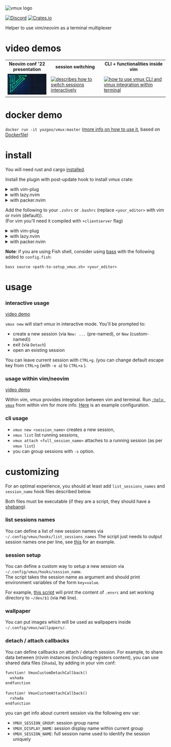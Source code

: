 <img src="vmux.png" alt="vmux logo" width="200"/>

[![Discord](https://img.shields.io/badge/discord--blue?logo=discord)](https://discord.gg/F684Y8rYwZ)
[![Crates.io](https://img.shields.io/crates/v/vmux?style=flat-square)](https://crates.io/crates/vmux)

Helper to use vim/neovim as a terminal multiplexer

# video demos

<table>
<tr>
<th>
Neovim conf '22 presentation
</th>
<th>
session switching
</th>
<th>
CLI + functionalities inside vim
</th>
</tr>
<tr>
<td>
<a href=https://www.youtube.com/watch?v=CxYBBnYsY0Y>
<img 
title="presentation of vmux in Neovim conf 2022.
(Image extracted from https://www.neovimconf.live)"
src=doc/NeovimConf/conf/wallpapers/NeovimConf.png 
width=200/></a>
</td>
<td>
<a href=https://www.youtube.com/watch?v=TIZZL5dFtQc>
<img
title="describes how to switch sessions interactively"
src=https://img.youtube.com/vi/TIZZL5dFtQc/0.jpg 
width=200/>
</a>
</td>
<td>
<a href=https://www.youtube.com/watch?v=CnLlT0Wd_wY>
<img
title="how to use vmux CLI and vmux integration within terminal"
src=https://img.youtube.com/vi/CnLlT0Wd_wY/0.jpg width=200/></a>
</td>
</tr>
</table>

# docker demo

`docker run -it yazgoo/vmux:master` ([more info on how to use it](#interactive-usage),  based on [Dockerfile](docker/Dockerfile)) 

# install 

You will need rust and cargo [installed](https://www.rust-lang.org/tools/install).

Install the plugin with post-update hook to install vmux crate:

<details>
  <summary>with vim-plug</summary>
  <br>
  
  ```vim
  Plug 'yazgoo/vmux', {'do': 'cargo install vmux' }
  ```
</details>

<details>
  <summary>with lazy.nvim</summary>
  <br>
  
  ```lua
  { 'yzgoo/vmux', build = 'cargo install vmux' }
  ```
</details>

<details>
  <summary>with packer.nvim</summary>
  <br>
  
  ```lua
  use { 'yzgoo/vmux', run = 'cargo install vmux' }
  ```
</details> 

Add the following to your `.zshrc` or `.bashrc` (replace `<your_editor>` with vim or nvim (default)).<br/>
(For vim you'll need it compiled with `+clientserver` flag)

<details>
  <summary>with vim-plug</summary>
  <br>
  
  ```bash
  source ~/.config/nvim/plugged/vmux/plugin/setup_vmux.sh <your_editor>
  ```
</details>
  
<details>
  <summary>with lazy.nvim</summary>
  <br>
  
  ```bash
  source ~/.local/share/nvim/lazy/vmux/plugin/setup_vmux.sh <your_editor>
  ```
</details>
<details>
  <summary>with packer.nvim</summary>
  <br>
  
  ```bash
  source ~/.local/share/nvim/site/pack/packer/start/vmux/plugin/setup_vmux.sh <your_editor>
  ```
</details>

**Note**: if you are using Fish shell, consider using [bass](https://github.com/edc/bass) with the following added to `config.fish`:

```fish
bass source <path-to-setup_vmux.sh> <your_editor>
```

# usage

### interactive usage

[video demo](https://www.youtube.com/watch?v=TIZZL5dFtQc)

`vmux new` will start vmux in interactive mode. You'll be prompted to:

- create a new session (via `New: ...` (pre-named), or `New` (custom-named))
- exit (via `Detach`)
- open an existing session

You can leave current session with `CTRL+g`. (you can change default escape key from `CTRL+g` (with `-e a`) to `CTRL+a` ).

### usage within vim/neovim

[video demo](https://www.youtube.com/watch?v=TIZZL5dFtQc)

Within vim, vmux provides integration between vim and terminal.
Run [`:help vmux`](doc/vmux.txt) from within vim for more info.
[Here](docker/init.vim) is an example configuration.

### cli usage

- `vmux new <session_name>` creates a new session, 
- `vmux list` list running sessions,
- `vmux attach <full_session_name>` attaches to a running session (as per `vmux list`)
- you can group sessions with `-s` option.

# customizing

For an optimal experience, you should at least add 
`list_sessions_names` and `session_name` hook files described below.

Both files must be executable
(if they are a script, they should have a [shebang](https://en.wikipedia.org/wiki/Shebang_(Unix))).

### list sessions names

You can define a list of new session names via `~/.config/vmux/hooks/list_sessions_names`
The script just needs to output session names one per line, see [this](docker/list_sessions_names) for an example.

### session setup

You can define a custom way to setup a new session via `~/.config/vmux/hooks/session_name`.<br/>
The script takes the session name as argument and should print environment variables of the form `key=value`.

For example, [this script](docker/session_name) will print the content of `.envrc`
and set working directory to `~/dev/$1` (via `PWD` line).

### wallpaper

You can put images which will be used as wallpapers inside `~/.config/vmux/wallpapers/`.

### detach / attach callbacks

You can define callbacks on attach / detach session.
For example, to share data between (n)vim instances (including registers content),
you can use shared data files (`Shada`), by adding in your vim conf: 

```vim
function! VmuxCustomDetachCallback()
  wshada
endfunction

function! VmuxCustomAttachCallback()
  rshada
endfunction
```

you can get info about current session via the following env var:

- `VMUX_SESSION_GROUP`: session group name
- `VMUX_DISPLAY_NAME`: session display name within current group
- `VMUX_SESSION_NAME`: full session name used to identify the session uniquely

